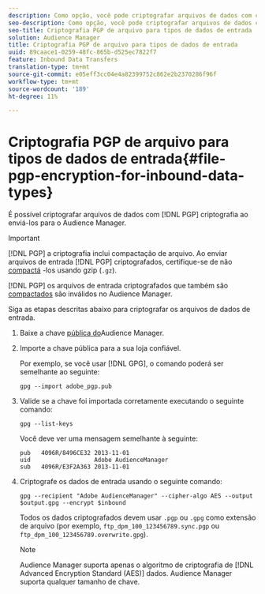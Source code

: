 ```yaml
---
description: Como opção, você pode criptografar arquivos de dados com criptografia PGP ao enviá-los para o Audience Manager.
seo-description: Como opção, você pode criptografar arquivos de dados com criptografia PGP ao enviá-los para o Audience Manager.
seo-title: Criptografia PGP de arquivo para tipos de dados de entrada
solution: Audience Manager
title: Criptografia PGP de arquivo para tipos de dados de entrada
uuid: 89caace1-0259-48fc-865b-d525ec7822f7
feature: Inbound Data Transfers
translation-type: tm+mt
source-git-commit: e05eff3cc04e4a82399752c862e2b2370286f96f
workflow-type: tm+mt
source-wordcount: '189'
ht-degree: 11%

---
```



# Criptografia PGP de arquivo para tipos de dados de entrada{#file-pgp-encryption-for-inbound-data-types}

É possível criptografar arquivos de dados com [!DNL PGP] criptografia ao enviá-los para o Audience Manager.

<!-- c_encryption.xml -->

>[!IMPORTANT]
>
>[!DNL PGP] a criptografia inclui compactação de arquivo. Ao enviar arquivos de entrada [!DNL PGP] criptografados, certifique-se de não [compactá](../../../integration/sending-audience-data/batch-data-transfer-explained/inbound-file-compression.md) -los usando gzip (`.gz`).
>
>[!DNL PGP] os arquivos de entrada criptografados que também são [compactados](../../../integration/sending-audience-data/batch-data-transfer-explained/inbound-file-compression.md) são inválidos no Audience Manager.

Siga as etapas descritas abaixo para criptografar os arquivos de dados de entrada.

1. Baixe a chave [pública do](./assets/adobe_pgp.pub)Audience Manager.
2. Importe a chave pública para a sua loja confiável.

   Por exemplo, se você usar [!DNL GPG], o comando poderá ser semelhante ao seguinte:

   `gpg --import adobe_pgp.pub`

3. Valide se a chave foi importada corretamente executando o seguinte comando:

   `gpg --list-keys`

   Você deve ver uma mensagem semelhante à seguinte:

   ```
   pub   4096R/8496CE32 2013-11-01
   uid                  Adobe AudienceManager
   sub   4096R/E3F2A363 2013-11-01
   ```

4. Criptografe os dados de entrada usando o seguinte comando:

   `gpg --recipient "Adobe AudienceManager" --cipher-algo AES --output $output.gpg --encrypt $inbound`

   Todos os dados criptografados devem usar `.pgp` ou `.gpg` como extensão de arquivo (por exemplo, `ftp_dpm_100_123456789.sync.pgp` ou `ftp_dpm_100_123456789.overwrite.gpg`).

   >[!NOTE]
   >
   >Audience Manager suporta apenas o algoritmo de criptografia de [!DNL Advanced Encryption Standard (AES)] dados. Audience Manager suporta qualquer tamanho de chave.
